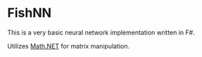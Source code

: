 # FishNN 

This is a very basic neural network implementation written in F#.

Utilizes [Math.NET](https://github.com/mathnet/mathnet-numerics) for matrix manipulation.

